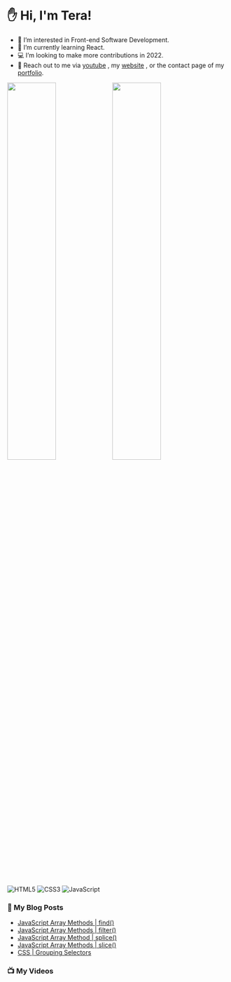 # :hand: Hi, I'm Tera!

- 👀 I’m interested in Front-end Software Development.
- 🧠 I’m currently learning React.
- :computer: I’m looking to make more contributions in 2022.
- :email: Reach out to me via <a href="https://www.youtube.com/channel/UC6u-qjq4vbT-09ZhmKwKqfg">youtube</a> , my <a href="https://technicallyjusttalking.com/"> website</a> , or the contact page of my <a href="https://terabanks.github.io/">portfolio</a>.

<img align="left" width="47%" src="https://github-readme-stats.vercel.app/api?username=terabanks&show_icons=true&theme=radical">

<img align="left" width="47%" src="https://github-readme-stats.vercel.app/api/top-langs/?username=terabanks&layout=compact">

![HTML5](https://img.shields.io/badge/html5-%23E34F26.svg?style=for-the-badge&logo=html5&logoColor=white)
![CSS3](https://img.shields.io/badge/css3-%231572B6.svg?style=for-the-badge&logo=css3&logoColor=white)
![JavaScript](https://img.shields.io/badge/javascript-%23323330.svg?style=for-the-badge&logo=javascript&logoColor=%23F7DF1E)

### :page_with_curl: My Blog Posts
<!-- BLOG-POST-LIST:START -->
- [JavaScript Array Methods | find&lpar;&rpar;](https://technicallyjusttalking.com/javascript-array-methods-find/)
- [JavaScript Array Methods | filter&lpar;&rpar;](https://technicallyjusttalking.com/javascript-array-methods-filter/)
- [JavaScript Array Method | splice&lpar;&rpar;](https://technicallyjusttalking.com/javascript-array-method-splice/)
- [JavaScript Array Methods | slice&lpar;&rpar;](https://technicallyjusttalking.com/javascript-array-method-slice/)
- [CSS | Grouping Selectors](https://technicallyjusttalking.com/css-grouping-selectors/)
<!-- BLOG-POST-LIST:END -->

### :tv: My Videos
<!-- YOUTUBE-VIDEO-LIST:START -->
<!-- YOUTUBE-VIDEO-LIST:END -->
